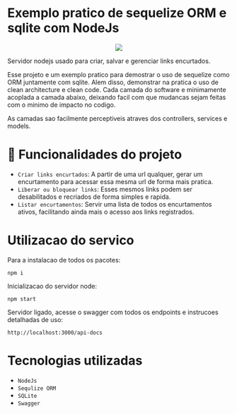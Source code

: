 # Exemplo pratico de sequelize ORM e sqlite com NodeJs
<p align="center">
<img src="http://img.shields.io/static/v1?label=STATUS&message=EM%20DESENVOLVIMENTO&color=GREEN&style=for-the-badge"/>
</p>
Servidor nodejs usado para criar, salvar e gerenciar links encurtados.

Esse projeto e um exemplo pratico para demostrar o uso de sequelize como ORM juntamente com sqlite.
Alem disso, demonstrar na pratica o uso de clean architecture e clean code. Cada camada do software e minimamente acoplada a camada abaixo, deixando facil com que mudancas sejam feitas com o minimo de impacto no codigo.

As camadas sao facilmente perceptiveis atraves dos controllers, services e models.

# :link: Funcionalidades do projeto

- `Criar links encurtados`: A partir de uma url qualquer, gerar um encurtamento para acessar essa mesma url de forma mais pratica.
- `Liberar ou bloquear links`: Esses mesmos links podem ser desabilitados e recriados de forma simples e rapida.
- `Listar encurtamentos`: Servir uma lista de todos os encurtamentos ativos, facilitando ainda mais o acesso aos links registrados.

# Utilizacao do servico
Para a instalacao de todos os pacotes:
```
npm i 
```

Inicializacao do servidor node:
```
npm start
```

Servidor ligado, acesse o swagger com todos os endpoints e instrucoes detalhadas de uso:
```
http://localhost:3000/api-docs
```

# Tecnologias utilizadas

- `NodeJs`
- `Sequlize ORM`
- `SQLite`
- `Swagger`